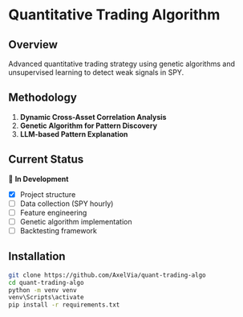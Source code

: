 # Quantitative Trading Algorithm

## Overview
Advanced quantitative trading strategy using genetic algorithms and unsupervised learning to detect weak signals in SPY.

## Methodology
1. **Dynamic Cross-Asset Correlation Analysis**
2. **Genetic Algorithm for Pattern Discovery**  
3. **LLM-based Pattern Explanation**

## Current Status
🚧 **In Development**
- [x] Project structure
- [ ] Data collection (SPY hourly)
- [ ] Feature engineering
- [ ] Genetic algorithm implementation
- [ ] Backtesting framework

## Installation
```bash
git clone https://github.com/AxelVia/quant-trading-algo
cd quant-trading-algo
python -m venv venv
venv\Scripts\activate
pip install -r requirements.txt